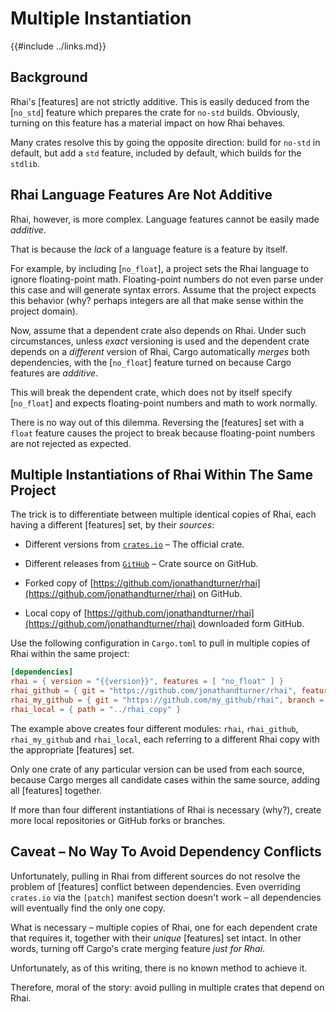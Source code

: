 Multiple Instantiation
======================

{{#include ../links.md}}


Background
----------

Rhai's [features] are not strictly additive.  This is easily deduced from the [`no_std`] feature
which prepares the crate for `no-std` builds.  Obviously, turning on this feature has a material
impact on how Rhai behaves.

Many crates resolve this by going the opposite direction: build for `no-std` in default,
but add a `std` feature, included by default, which builds for the `stdlib`.


Rhai Language Features Are Not Additive
--------------------------------------

Rhai, however, is more complex.  Language features cannot be easily made _additive_.

That is because the _lack_ of a language feature is a feature by itself.

For example, by including [`no_float`], a project sets the Rhai language to ignore floating-point math.
Floating-point numbers do not even parse under this case and will generate syntax errors.
Assume that the project expects this behavior (why? perhaps integers are all that make sense
within the project domain).

Now, assume that a dependent crate also depends on Rhai. Under such circumstances,
unless _exact_ versioning is used and the dependent crate depends on a _different_ version
of Rhai, Cargo automatically _merges_ both dependencies, with the [`no_float`] feature turned on
because Cargo features are _additive_.

This will break the dependent crate, which does not by itself specify [`no_float`]
and expects floating-point numbers and math to work normally.

There is no way out of this dilemma.  Reversing the [features] set with a `float` feature
causes the project to break because floating-point numbers are not rejected as expected.


Multiple Instantiations of Rhai Within The Same Project
------------------------------------------------------

The trick is to differentiate between multiple identical copies of Rhai, each having
a different [features] set, by their _sources_:

* Different versions from [`crates.io`](https://crates.io/crates/rhai/) &ndash; The official crate.

* Different releases from [`GitHub`](https://github.com/jonathandturner/rhai) &ndash; Crate source on GitHub.

* Forked copy of [https://github.com/jonathandturner/rhai](https://github.com/jonathandturner/rhai) on GitHub.

* Local copy of [https://github.com/jonathandturner/rhai](https://github.com/jonathandturner/rhai) downloaded form GitHub.

Use the following configuration in `Cargo.toml` to pull in multiple copies of Rhai within the same project:

```toml
[dependencies]
rhai = { version = "{{version}}", features = [ "no_float" ] }
rhai_github = { git = "https://github.com/jonathandturner/rhai", features = [ "unchecked" ] }
rhai_my_github = { git = "https://github.com/my_github/rhai", branch = "variation1", features = [ "serde", "no_closure" ] }
rhai_local = { path = "../rhai_copy" }
```

The example above creates four different modules: `rhai`, `rhai_github`, `rhai_my_github` and
`rhai_local`, each referring to a different Rhai copy with the appropriate [features] set.

Only one crate of any particular version can be used from each source, because Cargo merges
all candidate cases within the same source, adding all [features] together.

If more than four different instantiations of Rhai is necessary (why?), create more local repositories
or GitHub forks or branches.


Caveat &ndash; No Way To Avoid Dependency Conflicts
--------------------------------------------------

Unfortunately, pulling in Rhai from different sources do not resolve the problem of
[features] conflict between dependencies.  Even overriding `crates.io` via the `[patch]` manifest
section doesn't work &ndash; all dependencies will eventually find the only one copy.

What is necessary &ndash; multiple copies of Rhai, one for each dependent crate that requires it,
together with their _unique_ [features] set intact.  In other words, turning off Cargo's
crate merging feature _just for Rhai_.

Unfortunately, as of this writing, there is no known method to achieve it.

Therefore, moral of the story: avoid pulling in multiple crates that depend on Rhai.
